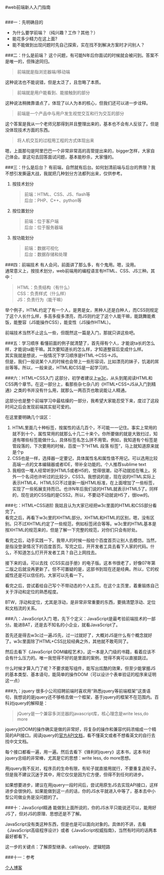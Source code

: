 #web前端新人入门指南  
##  
  
###一：先明确目的  
  
* 为什么要学前端？（纯兴趣？工作？其他？）  
* 能花多少精力在这上面?  
* 能不能做到出现问题时先自己探索，实在找不到解决方案时才问别人？


###二：什么是前端？
这个问题，有可能N年后你面试的时候就会被问到。答案不是唯一的，但殊途同归。

> 前端就是指浏览器端/移动端  

这种说法也不能说错，但是太泛了，且忽略了本质。 
 
> 前端就是用户能看到、能接触到的部分  

这种说法稍微靠谱点了，体现了以人为本的核心，但我们还可以进一步诠释。

> 前端是一个产品中与用户发生视觉交互和行为交互的部分

这个答案是我从一个老师兄那得到并且整理出来的，基本也不会有人反驳了。但是没体现技术方面的东西。

> 将人机交互的过程用工程的方式体现出来

嗯，上面那句是阿里巴巴一个非常非常高的高管提出来的，bigger怎样，大家自己体会。拿这句去回答面试问题，基本能秒杀，大家懂的。

###三：什么是后台？
有前端，自然就有后台。如何划清前端与后台的界限？我不想引发撕逼大战，我就把几种划分方法都列出来，仅供参考。

1. 按技术划分
    > 前端：HTML、CSS、JS、flash等  
    > 后台：PHP、C++、python等

2. 按位置划分
    > 前端：位于客户端  
    > 后台：位于服务器端

3. 按功能划分
	> 前端：数据可视化  
	> 后台：数据存储和处理

###四：前端技术
有人会问，前面讲了那么多，有个鬼用。嗯，没用。  
通常意义上，按技术划分，web前端用的编程语言有HTML、CSS、JS三种。其中：  
> HTML：负责结构（有什么）  
> CSS：负责样式（什么样）  
> JS：负责行为（能干嘛）  

举个例子，HTML约定了有一个人，是男是女，黑种人还是白种人，而CSS则规定了这个人长什么样，多高多瘦多漂亮，而JS则约定了这个人能干嘛，能跳舞能煮饭，能整容（JS能操作CSS），能变性（JS操作HTML）。  

前端技术当然不止这么一些，但既然这一篇是入门，那就只讲这些吧。

###五：学习顺序
看懂前面的例子就清楚了，首先得有个人，才能说ta长的怎么样，才能说ta能干嘛。其次要知道长的怎么样，才知道整容后变成什么样。  
其实我就是想说，一般情况下学习顺序是HTML->CSS->JS。  
但是，我们一般说某个人的时候也会带上一些形容词，比如漂亮的妹子，饥渴的屌丝等等。所以，一般来说，HTML和CSS是一起学习的。

###六：HTML+CSS入门
这部分，初学者建议上[w3c](http://w3school.com.cn)，从头到尾阅读HTML和CSS两个章节。在这一部分上，看那些杂七杂八的《HTML+CSS+JS从入门到精通》之类的书并没有什么用，就那么一两百页也敢说能让人精通。  

这部分也是整个前端学习中最枯燥的一部分，我希望大家能忍受下来，度过了这段时间之后会发现前端其实挺可爱的。

在这里要明确几个误区：  
1. HTML里面几十种标签，按属性的话几百个，不可能一一记住。事实上常用的就不到十个，属性常用的就那么十几二十来个。你所要做的就是大致扫过，知道有哪些标签能做什么，具体标签名怎么拼不用管。例如，我知道有个标签是管段落的，下次要用的时候，百度一下“HTML 段落 标签”，马上就知道原来就是个p  
2. CSS也是一样，选择器一定要记，具体属性名和属性值不用记。可以选用比较高端一点的文本编辑器或者IDE，带补全功能的。个人推荐sublime text  
3. 我相信一堆人经常听到HTML5或者H5的，觉得很潮，动不动就挂在嘴上。另外一个名词也许听过的比较少，CSS3。我想说的是，现在说的HTML实际上表示HTML4，HTML5只不过是新一版HTML标准，在上面增加了一些标签，实现了一些拓展支持而已。也许N年后我们说的HTML就表示HTML5了。同样的，现在说的CSS指的是CSS2。所以，不要动不动就说H5了，很low的。  

###七：HTML+CSS进阶
我姑且认为大家已经把w3c里面的HTML和CSS部分看完了。  
看完之后，再看下w3c里的XHTML部分。XHTML和HTML的区别，嗯，没有区别。只不过XHTML约定了一些规范，例如标签闭合等等。w3c里的HTML基本是按XHTML的规范来的，但是了解一下完整的规范，对你们只会有好处。  

看完之后，动手实践一下。我带人的时候一般给个百度首页让别人去模仿。当然，是指没登录情况下的百度首页。写完之后，开开发者工具去看下人家的代码。什么，不知道怎么打开开发者工具？自己上网找去。

接下来的话，可以去找《CSS实战手册》的电子版。这本书很老了，好像07年第二版之后就没再更新了。但不可置疑的是，这部书到现在还是经典。所以，它的权威性还是可以信任的。大家可以先看一下。

看完之后，尝试着给自己写个不带动态的个人主页。在这个主页里，着重锻炼自己关于浮动和定位的熟悉程度。

BTW，浮动和定位，尤其是浮动，是非常非常重要的东西，要搞清楚浮动、定位和文档流的关系。

###八：JavaScript入门
嗯，先下个定义：JavaScript是最考验前端技术的一部分。能进BAT，还是去不知名的小企业，就看JavaScript了。

首先还是得去w3c过一遍JS先，过一过就好了，大概对JS是什么有个概念就好了。w3c里面除了HTML+CSS比较经典之外，其他就不敢苟同了。

然后去看下《JavaScript DOM编程艺术》，这一本是入门级的书籍，看着应该不会有什么压力的。唯一我觉得不好的是里面的案例，觉得不爽可以直接跳过。

什么时候才算入门了呢？不要求能写组件，能写出炫酷的效果，但至少能掌握JS的基本类型、基本语句，能简单的操作DOM（可以设计个表单验证的程序来证明这一点）

###九：jquery
很多小公司招聘前端时喜欢用“熟悉jquery等前端框架”这类语句，我想说的是jquery还不够格去做一个框架，基于jquery的框架不在范围内。百科对jquery的解释是：
> jQuery是一个兼容多浏览器的javascript库，核心理念是write less,do more  

jquery对DOM的操作确实是做的非常好，将复杂的操作和兼容代码浓缩成一个精简的API接口。阅读jquery的[官方API文档](http://api.jquery.com)，看不懂英文或者不想看英文的自行去找中文文档。

每个接口都看一遍，用一遍。然后去看下《锋利的jquery》这本书，这本书对jquery总结的非常棒，尤其是它的思想：write less, do more思想。

用jquery我不反对，程序员的生命有限，有轮子就直接用就行，不要重复造轮子。但是我不建议沉迷于其中，用它仅仅是因为它方便，但得不到任何的进步。

如果想要进步，建议在用jquery一段时间后，尝试用原生JS去实现API接口，这样进步会很快的。如果能做到这一点的话，你的JS水平就进入中等了，基本去中小型公司做业务是没问题的了。

###十：JavaScript精通
能做到上面所说的，你的JS水平只能说还可以，能用好JS了，但对JS的原理、思想还是不了解。

JavaScript没有类这种东西，但是也是可以面向对象的。具体的不讲，去看《JavaScript高级程序设计》或者《JavaScript权威指南》，当然有时间的话两本最好都看下。

这一步的关键点：了解原型继承、call/apply、逻辑短路

###十一：参考

[个人博客](http://blog.csdn.net/sysuzjz/article/category/5776727)